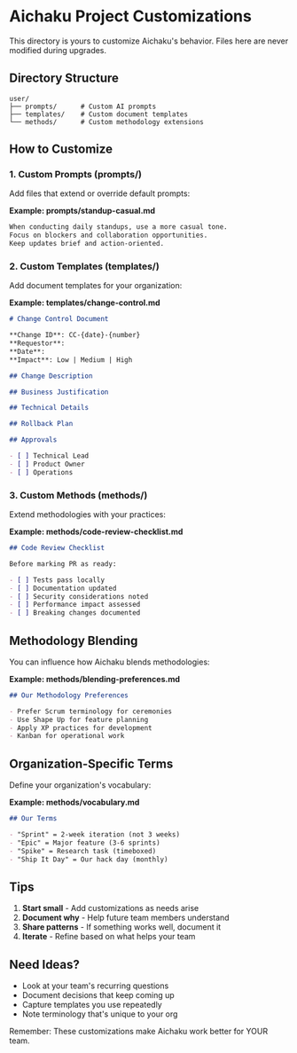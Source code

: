 # Aichaku Project Customizations

This directory is yours to customize Aichaku's behavior. Files here are never modified during upgrades.

## Directory Structure

```text
user/
├── prompts/      # Custom AI prompts
├── templates/    # Custom document templates
└── methods/      # Custom methodology extensions
```

## How to Customize

### 1. Custom Prompts (prompts/)

Add files that extend or override default prompts:

**Example: prompts/standup-casual.md**

```markdown
When conducting daily standups, use a more casual tone.
Focus on blockers and collaboration opportunities.
Keep updates brief and action-oriented.
```

### 2. Custom Templates (templates/)

Add document templates for your organization:

**Example: templates/change-control.md**

```markdown
# Change Control Document

**Change ID**: CC-{date}-{number}
**Requestor**:
**Date**:
**Impact**: Low | Medium | High

## Change Description

## Business Justification

## Technical Details

## Rollback Plan

## Approvals

- [ ] Technical Lead
- [ ] Product Owner
- [ ] Operations
```

### 3. Custom Methods (methods/)

Extend methodologies with your practices:

**Example: methods/code-review-checklist.md**

```markdown
## Code Review Checklist

Before marking PR as ready:

- [ ] Tests pass locally
- [ ] Documentation updated
- [ ] Security considerations noted
- [ ] Performance impact assessed
- [ ] Breaking changes documented
```

## Methodology Blending

You can influence how Aichaku blends methodologies:

**Example: methods/blending-preferences.md**

```markdown
## Our Methodology Preferences

- Prefer Scrum terminology for ceremonies
- Use Shape Up for feature planning
- Apply XP practices for development
- Kanban for operational work
```

## Organization-Specific Terms

Define your organization's vocabulary:

**Example: methods/vocabulary.md**

```markdown
## Our Terms

- "Sprint" = 2-week iteration (not 3 weeks)
- "Epic" = Major feature (3-6 sprints)
- "Spike" = Research task (timeboxed)
- "Ship It Day" = Our hack day (monthly)
```

## Tips

1. **Start small** - Add customizations as needs arise
2. **Document why** - Help future team members understand
3. **Share patterns** - If something works well, document it
4. **Iterate** - Refine based on what helps your team

## Need Ideas?

- Look at your team's recurring questions
- Document decisions that keep coming up
- Capture templates you use repeatedly
- Note terminology that's unique to your org

Remember: These customizations make Aichaku work better for YOUR team.
